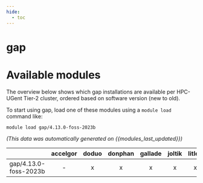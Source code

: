 ```yaml
---
hide:
  - toc
---
```


gap
===

# Available modules


The overview below shows which gap installations are available per HPC-UGent Tier-2 cluster, ordered based on software version (new to old).

To start using gap, load one of these modules using a `module load` command like:

```shell
module load gap/4.13.0-foss-2023b
```

*(This data was automatically generated on {{modules_last_updated}})*  

| |accelgor|doduo|donphan|gallade|joltik|litleo|shinx|
| :---: | :---: | :---: | :---: | :---: | :---: | :---: | :---: |
|gap/4.13.0-foss-2023b|-|x|x|x|x|x|x|
